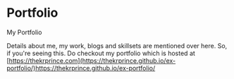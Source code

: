 # Portfolio

My Portfolio

Details about me, my work, blogs and skillsets are mentioned over here.
So, if you're seeing this. Do checkout my portfolio which is hosted at [https://thekrprince.com](https://thekrprince.github.io/ex-portfolio/)https://thekrprince.github.io/ex-portfolio/
